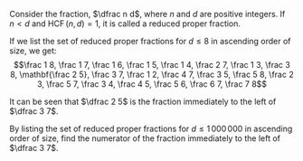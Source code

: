 Consider the fraction, $\dfrac n d$, where $n$ and $d$ are positive
integers. If $n \lt d$ and $\operatorname{HCF}(n,d)=1$, it is called a
reduced proper fraction.

If we list the set of reduced proper fractions for $d \le 8$ in
ascending order of size, we get:
$$\frac 1 8, \frac 1 7, \frac 1 6, \frac 1 5, \frac 1 4, \frac 2 7, \frac 1 3, \frac 3 8, \mathbf{\frac 2 5}, \frac 3 7, \frac 1 2, \frac 4 7, \frac 3 5, \frac 5 8, \frac 2 3, \frac 5 7, \frac 3 4, \frac 4 5, \frac 5 6, \frac 6 7, \frac 7 8$$

It can be seen that $\dfrac 2 5$ is the fraction immediately to the left
of $\dfrac 3 7$.

By listing the set of reduced proper fractions for $d \le 1\,000\,000$
in ascending order of size, find the numerator of the fraction
immediately to the left of $\dfrac 3 7$.
